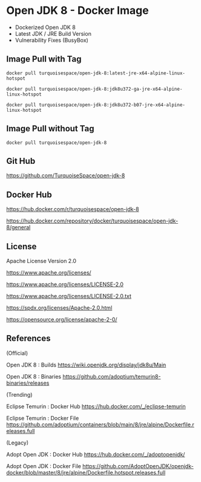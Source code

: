 
# Open JDK 8 - Docker Image

- Dockerized Open JDK 8
- Latest JDK / JRE Build Version
- Vulnerability Fixes (BusyBox)


## Image Pull with Tag

```
docker pull turquoisespace/open-jdk-8:latest-jre-x64-alpine-linux-hotspot
```

```
docker pull turquoisespace/open-jdk-8:jdk8u372-ga-jre-x64-alpine-linux-hotspot
```

```
docker pull turquoisespace/open-jdk-8:jdk8u372-b07-jre-x64-alpine-linux-hotspot
```


## Image Pull without Tag

```
docker pull turquoisespace/open-jdk-8
```


## Git Hub

https://github.com/TurquoiseSpace/open-jdk-8


## Docker Hub

https://hub.docker.com/r/turquoisespace/open-jdk-8

https://hub.docker.com/repository/docker/turquoisespace/open-jdk-8/general


## License

Apache License Version 2.0

https://www.apache.org/licenses/

https://www.apache.org/licenses/LICENSE-2.0

https://www.apache.org/licenses/LICENSE-2.0.txt

https://spdx.org/licenses/Apache-2.0.html

https://opensource.org/license/apache-2-0/


## References

(Official)

Open JDK 8 : Builds
https://wiki.openjdk.org/display/jdk8u/Main

Open JDK 8 : Binaries
https://github.com/adoptium/temurin8-binaries/releases

(Trending)

Eclipse Temurin : Docker Hub
https://hub.docker.com/_/eclipse-temurin

Eclipse Temurin : Docker File
https://github.com/adoptium/containers/blob/main/8/jre/alpine/Dockerfile.releases.full

(Legacy)

Adopt Open JDK : Docker Hub
https://hub.docker.com/_/adoptopenjdk/

Adopt Open JDK : Docker File
https://github.com/AdoptOpenJDK/openjdk-docker/blob/master/8/jre/alpine/Dockerfile.hotspot.releases.full

